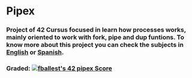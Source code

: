 # Pipex

### Project of 42 Cursus focused in learn how processes works, mainly oriented to work with fork, pipe and dup funtions. To know more about this project you can check the subjects in [English](Subject/en.subject.pdf) or [Spanish](Subject/es.subject.pdf).

### Graded: [![fballest's 42 pipex Score](https://badge42.vercel.app/api/v2/cl45d74de005409l9l5r3ozl6/project/2214341)](https://github.com/JaeSeoKim/badge42)